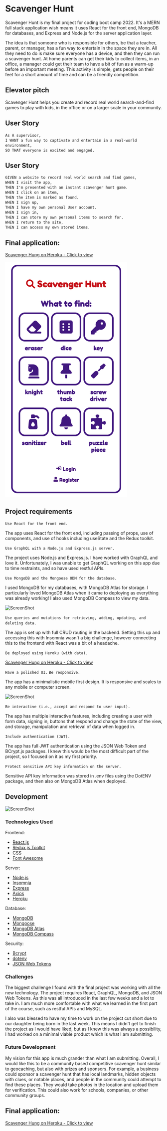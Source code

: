 # Scavenger Hunt

Scavenger Hunt is my final project for coding boot camp 2022. It's a MERN full stack application wish means it uses React for the front end, MongoDB for databases, and Express and Node.js for the server application layer.

The idea is that someone who is responsible for others, be that a teacher, parent, or manager, has a fun way to entertain in the space they are in. All they need to do is make sure everyone has a device, and then they can run a scavenger hunt. At home parents can get their kids to collect items, in an office, a manager could get their team to have a bit of fun as a warm-up before an important meeting. This activity is simple, gets people on their feet for a short amount of time and can be a friendly competition. 

## Elevator pitch

Scavenger Hunt helps you create and record real world search-and-find games to play with kids, in the office or on a larger scale in your community.

## User Story

```
As A supervisor,
I WANT a fun way to captivate and entertain in a real-world environment,
SO THAT everyone is excited and engaged.
```

## User Story

```
GIVEN a website to record real world search and find games,
WHEN I visit the app, 
THEN I'm presented with an instant scavenger hunt game.
WHEN I click on an item,
THEN the item is marked as found.
WHEN I sign up,
THEN I have my own personal User account.
WHEN I sign in,
THEN I can store my own personal items to search for.
WHEN I return to the site,
THEN I can access my own stored items.
```

## Final application:

[Scavenger Hung on Heroku - Click to view](https://scavengerhunt2022.herokuapp.com/)

![ScreenShot](./frontend/public/img/screenshot1.png)

## Project requirements

``` Use React for the front end. ```

The app uses React for the front end, including passing of props, use of components, and use of hooks including useState and the Redux toolkit. 

``` Use GraphQL with a Node.js and Express.js server. ```

The project uses Node.js and Express.js. I have worked with GraphQL and love it. Unfortunately, I was unable to get GraphQL working on this app due to time restraints, and so have used restful APIs. 

``` Use MongoDB and the Mongoose ODM for the database. ```

I used MongoDB for my databases, with MongoDB Atlas for storage. I particularly loved MongoDB Atlas when it came to deploying as everything was already working! I also used MongoDB Compass to view my data.

![ScreenShot](./frontend/public/img/screenshot2.png)


``` Use queries and mutations for retrieving, adding, updating, and deleting data. ```

The app is set up with full CRUD routing in the backend. Setting this up and accessing this with Insomnia wasn't a big challenge, however connecting this to the frontend with React was a bit of a headache. 

``` Be deployed using Heroku (with data). ```

[Scavenger Hung on Heroku - Click to view](https://scavengerhunt2022.herokuapp.com/)

``` Have a polished UI. ```
``` Be responsive. ```

The app has a minimalistic mobile first design. It is responsive and scales to any mobile or computer screen. 

![ScreenShot](./frontend/public/img/screenshot3.png)

``` Be interactive (i.e., accept and respond to user input). ```

The app has multiple interactive features, including creating a user with form data, signing in, buttons that respond and change the state of the view, and storage, manipulation and retrieval of data when logged in.

```Include authentication (JWT). ```

The app has full JWT authentication using the JSON Web Token and BCrypt.js packages. I knew this would be the most difficult part of the project, so I focused on it as my first priority.

```Protect sensitive API key information on the server.```

Sensitive API key information was stored in .env files using the DotENV package, and then also on MongoDB Atlas when deployed.

## Development

![ScreenShot](./frontend/public/img/screenshot4.png)

### Technologies Used


Frontend:

- [React.js](https://reactjs.org/)
- [Redux.js Toolkit](https://redux-toolkit.js.org/)
- [CSS](https://developer.mozilla.org/en-US/docs/Web/CSS)
- [Font Awesome](https://fontawesome.com/)

Server:

- [Node.js](https://nodejs.org/en/)
- [Insomnia](https://insomnia.rest/)
- [Express](http://expressjs.com/)
- [Axios](https://axios-http.com/docs/intro)
- [Heroku](https://www.heroku.com/)

Database:

- [MongoDB](https://www.mongodb.com/)
- [Mongoose](https://www.npmjs.com/package/mongoose)
- [MongoDB Atlas](https://www.mongodb.com/cloud/atlas/register)
- [MongoDB Compass](https://www.mongodb.com/products/compass)

Security:
- [Bcrypt](https://www.npmjs.com/package/bcrypt)
- [dotenv](https://www.npmjs.com/package/dotenv)
- [JSON Web Tokens](https://jwt.io/)

### Challenges

The biggest challenge I found with the final project was working with all the new technology. The project requires React, GraphQL, MongoDB, and JSON Web Tokens. As this was all introduced in the last few weeks and a lot to take in. I am much more comfortable with what we learned in the first part of the course, such as restful APIs and MySQL.

I also was blessed to have my time to work on the project cut short due to our daughter being born in the last week. This means I didn't get to finish the project as I would have liked, but as I knew this was always a possibility, I had worked on a minimal viable product which is what I am submitting. 

### Future Development

My vision for this app is much grander than what I am submitting. Overall, I would like this to be a community based competitive scavenger hunt similar to geocaching, but also with prizes and sponsors. For example, a business could sponsor a scavenger hunt that has local landmarks, hidden objects with clues, or notable places, and people in the community could attempt to find these places. They would take photos in the location and upload them for verification. This could also work for schools, companies, or other community groups.

## Final application:

[Scavenger Hung on Heroku - Click to view](https://scavengerhunt2022.herokuapp.com/)